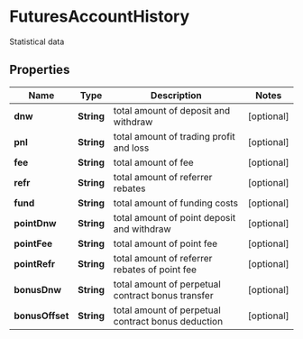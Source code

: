 
# FuturesAccountHistory

Statistical data

## Properties

Name | Type | Description | Notes
------------ | ------------- | ------------- | -------------
**dnw** | **String** | total amount of deposit and withdraw |  [optional]
**pnl** | **String** | total amount of trading profit and loss |  [optional]
**fee** | **String** | total amount of fee |  [optional]
**refr** | **String** | total amount of referrer rebates |  [optional]
**fund** | **String** | total amount of funding costs |  [optional]
**pointDnw** | **String** | total amount of point deposit and withdraw |  [optional]
**pointFee** | **String** | total amount of point fee |  [optional]
**pointRefr** | **String** | total amount of referrer rebates of point fee |  [optional]
**bonusDnw** | **String** | total amount of perpetual contract bonus transfer |  [optional]
**bonusOffset** | **String** | total amount of perpetual contract bonus deduction |  [optional]

